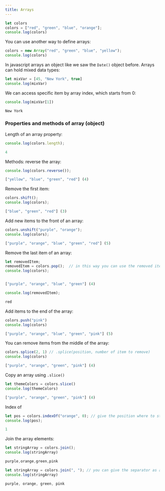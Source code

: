 ```yaml
---
title: Arrays
---
```


```js
let colors
colors = ["red", "green", "blue", "orange"];
console.log(colors)
```

You can use another way to define arrays:
```js
colors = new Array("red", "green", "blue", "yellow");
console.log(colors)
```
In javascript arrays an object like we saw the `Date()` object before. Arrays
can hold mixed data types:
```js
let mixVar = [45, "New York", true]
console.log(mixVar)
```

We can access specific item by array index, which starts from 0:
```js
console.log(mixVar[1])

New York
```

### Properties and methods of array (object)

Length of an array property:
```js
console.log(colors.length);

4
```

Methods: reverse the array:
```js
console.log(colors.reverse());

["yellow", "blue", "green", "red"] (4)
```

Remove the first item:
```js
colors.shift();
console.log(colors);

["blue", "green", "red"] (3)
```

Add new items to the front of an array:
```js
colors.unshift("purple", "orange");
console.log(colors);

["purple", "orange", "blue", "green", "red"] (5)
```

Remove the last item of an array:
```js
let removedItem;
removedItem = colors.pop();  // in this way you can use the removed item
console.log(colors);


["purple", "orange", "blue", "green"] (4)

console.log(removedItem);

red
```

Add items to the end of the array:
```js
colors.push("pink")
console.log(colors)

["purple", "orange", "blue", "green", "pink"] (5)
```

You can remove items from the middle of the array:
```js
colors.splice(2, 1) // .splice(position, number of item to remove)
console.log(colors)

["purple", "orange", "green", "pink"] (4)
```

Copy an array using `.slice()`
```js
let themeColors = colors.slice()
console.log(themeColors)

["purple", "orange", "green", "pink"] (4)
```

Index of
```js
let pos = colors.indexOf("orange", 0); // give the position where to start the search, here 0.
console.log(pos);

1
```

Join the array elements:
```js
let stringArray = colors.join();
console.log(stringArray)

purple,orange,green,pink

let stringArray = colors.join(", "); // you can give the separator as argument
console.log(stringArray)

purple, orange, green, pink
```
